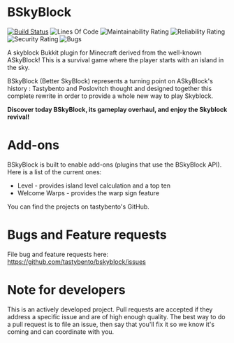 BSkyBlock
==========

[![Build Status](https://travis-ci.org/tastybento/bskyblock.svg?branch=master)](https://travis-ci.org/tastybento/bskyblock)
![Lines Of Code](https://sonarcloud.io/api/project_badges/measure?project=us.tastybento%3Abskyblock&metric=ncloc)
![Maintainability Rating](https://sonarcloud.io/api/project_badges/measure?project=us.tastybento%3Abskyblock&metric=sqale_rating)
![Reliability Rating](https://sonarcloud.io/api/project_badges/measure?project=us.tastybento%3Abskyblock&metric=reliability_rating)
![Security Rating](https://sonarcloud.io/api/project_badges/measure?project=us.tastybento%3Abskyblock&metric=security_rating)
![Bugs](https://sonarcloud.io/api/project_badges/measure?project=us.tastybento%3Abskyblock&metric=bugs)


A skyblock Bukkit plugin for Minecraft derived from the well-known ASkyBlock!
This is a survival game where the player starts with an island in the sky.

BSkyBlock (Better SkyBlock) represents a turning point on ASkyBlock's history : Tastybento and Poslovitch thought and designed together this complete rewrite in order to provide a whole new way to play Skyblock.

**Discover today BSkyBlock, its gameplay overhaul, and enjoy the Skyblock revival!**

Add-ons
=======
BSkyBlock is built to enable add-ons (plugins that use the BSkyBlock API). Here is a list of the current ones:

* Level - provides island level calculation and a top ten
* Welcome Warps - provides the warp sign feature

You can find the projects on tastybento's GitHub.

Bugs and Feature requests
=========================
File bug and feature requests here: https://github.com/tastybento/bskyblock/issues

Note for developers
===================
This is an actively developed project. Pull requests are accepted if they address a specific issue and are of high enough quality. The best way to do a pull request is to file an issue, then say that you'll fix it so we know it's coming and can coordinate with you.
